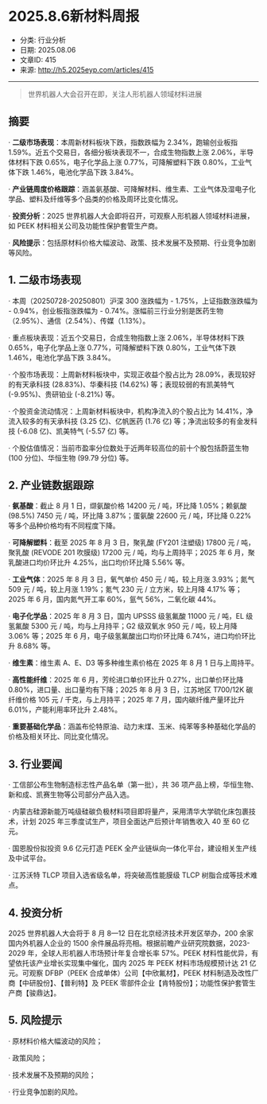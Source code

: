 # 2025.8.6新材料周报

- 分类: 行业分析
- 日期: 2025.08.06
- 文章ID: 415
- 来源: http://h5.2025eyp.com/articles/415

---

> 世界机器人大会召开在即，关注人形机器人领域材料进展

## **摘要**

· **二级市场表现**：本周新材料板块下跌，指数跌幅为 2.34%，跑输创业板指 1.59%。近五个交易日，各细分板块表现不一，合成生物指数上涨 2.06%，半导体材料下跌 0.65%，电子化学品上涨 0.77%，可降解塑料下跌 0.80%，工业气体下跌 1.46%，电池化学品下跌 3.84%。

· **产业链周度价格跟踪**：涵盖氨基酸、可降解材料、维生素、工业气体及湿电子化学品、塑料及纤维等多个品类的价格及周环比变化情况。

· **投资分析**：2025 世界机器人大会即将召开，可观察人形机器人领域材料进展，如 PEEK 材料相关公司及功能性保护套管生产商。

· **风险提示**：包括原材料价格大幅波动、政策、技术发展不及预期、行业竞争加剧等风险。

## **1. 二级市场表现**

· 本周（20250728-20250801）沪深 300 涨跌幅为 - 1.75%，上证指数涨跌幅为 - 0.94%，创业板指涨跌幅为 - 0.74%。涨幅前三行业分别是医药生物（2.95%）、通信（2.54%）、传媒（1.13%）。

· 重点板块表现：近五个交易日，合成生物指数上涨 2.06%，半导体材料下跌 0.65%，电子化学品上涨 0.77%，可降解塑料下跌 0.80%，工业气体下跌 1.46%，电池化学品下跌 3.84%。

· 个股市场表现：上周新材料板块中，实现正收益个股占比为 28.09%，表现较好的有天承科技 (28.83%)、华秦科技 (14.62%) 等；表现较弱的有凯美特气 (-9.95%)、贵研铂业 (-8.21%) 等。

· 个股资金流动情况：上周新材料板块中，机构净流入的个股占比为 14.41%，净流入较多的有天承科技 (3.25 亿)、亿帆医药 (1.76 亿) 等；净流出较多的有金发科技 (-6.08 亿)、凯美特气 (-5.57 亿) 等。

· 个股估值情况：当前市盈率分位数处于近两年较高位的前十个股包括蔚蓝生物 (100 分位)、华恒生物 (99.79 分位) 等。

## **2. 产业链数据跟踪**

· **氨基酸**：截止 8 月 1 日，缬氨酸价格 14200 元 / 吨，环比降 1.05%；赖氨酸 (98.5%) 7450 元 / 吨，环比降 3.87%；蛋氨酸 22600 元 / 吨，环比降 0.22% 等多个品种价格均有不同程度下降。

· **可降解塑料**：截至 2025 年 8 月 3 日，聚乳酸 (FY201 注塑级) 17800 元 / 吨，聚乳酸 (REVODE 201 吹膜级) 17200 元 / 吨，均与上周持平；2025 年 6 月，聚乳酸进口均价环比升 4.25%，出口均价环比降 5.56% 等。

· **工业气体**：2025 年 8 月 3 日，氧气单价 450 元 / 吨，较上月涨 3.93%；氮气 509 元 / 吨，较上月涨 1.19%；氪气 230 元 / 立方米，较上月降 4.17% 等；2025 年 6 月，国内氮气开工率 60%，氩气 56%，二氧化碳 44%。

· **电子化学品**：2025 年 8 月 3 日，国内 UPSSS 级氢氟酸 11000 元 / 吨，EL 级氢氟酸 5300 元 / 吨，均与上月持平；G2 级双氧水 950 元 / 吨，较上月降 3.06% 等；2025 年 6 月，电子级氢氟酸出口均价环比降 6.74%，进口均价环比升 8.68% 等。

· **维生素**：维生素 A、E、D3 等多种维生素价格在 2025 年 8 月 1 日与上周持平。

· **高性能纤维**：2025 年 6 月，芳纶进口单价环比升 0.27%，出口单价环比降 0.80%，进口量、出口量均有下降；2025 年 8 月 3 日，江苏地区 T700/12K 碳纤维价格 105 元 / 千克，与上月持平；2025 年 7 月，国内碳纤维产量环比升 6.01%，产能利用率环比升 2.48%。

· **重要基础化学品**：涵盖布伦特原油、动力末煤、玉米、纯苯等多种基础化学品的价格及相关环比、同比变化情况。

## **3. 行业要闻**

· 工信部公布生物制造标志性产品名单（第一批），共 36 项产品上榜，华恒生物、新和成、凯赛生物等公司部分产品入选。

· 内蒙古硅源新能万吨级硅碳负极材料项目即将量产，采用清华大学硫化床包裹技术，计划 2025 年三季度试生产，项目全面达产后预计年销售收入 40 至 60 亿元。

· 国恩股份拟投资 9.6 亿元打造 PEEK 全产业链纵向一体化平台，建设相关生产线及中试平台。

· 江苏沃特 TLCP 项目入选省级名单，将突破高性能膜级 TLCP 树脂合成等技术难点。

## **4. 投资分析**

2025 世界机器人大会将于 8 月 8—12 日在北京经济技术开发区举办，200 余家国内外机器人企业的 1500 余件展品将亮相。根据前瞻产业研究院数据，2023-2029 年，全球人形机器人市场预计年复合增长率 57%。PEEK 材料性能优异，有望依托该产业增长实现集中催化，国内 2025 年 PEEK 材料市场规模预计达 21 亿元。可观察 DFBP（PEEK 合成单体）公司【中欣氟材】，PEEK 材料制造及改性厂商【中研股份】、【普利特】及 PEEK 零部件企业【肯特股份】；功能性保护套管生产商【骏鼎达】。

## **5. 风险提示**

· 原材料价格大幅波动的风险；

· 政策风险；

· 技术发展不及预期的风险；

· 行业竞争加剧的风险。

